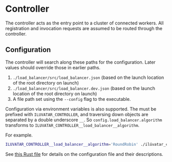# Controller

The controller acts as the entry point to a cluster of connected workers.
All registration and invocation requests are assumed to be routed through the controller.

## Configuration

The controller will search along these paths for the configuration.
Later values should override those in earlier paths.

1. `./load_balancer/src/load_balancer.json` (based on the launch location of the root directory on launch)
1. `./load_balancer/src/load_balancer.dev.json` (based on the launch location of the root directory on launch)
1. A file path set using the `--config` flag to the executable.

Configuration via environment variables is also supported.
The must be prefixed with `ILUVATAR_CONTROLLER`, and traversing down objects are separated by a double underscore `__`.
So `config.load_balancer.algorithm` transforms to `ILUVATAR_CONTROLLER__load_balancer__algorithm`.

For example.

```bash
ILUVATAR_CONTROLLER__load_balancer__algorithm='RoundRobin' ./ilúvatar_controller --config /my/config/path.json
```

See [this Rust file](../ilúvatar_controller_library/src/controller/controller_config.rs) for details on the configuration file and their descriptions.
